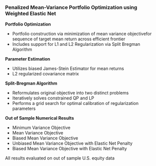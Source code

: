 ### Penalized Mean-Variance Portfolio Optimization using Weighted Elastic Net


**Portfolio Optimization**
- Portfolio construction via minimization of mean variance objectivefor sequence of target mean return across efficient frontier
- Includes support for L1 and L2 Regularization via Split Bregman Algorithm

**Parameter Estimation**
- Utilizes biased James-Stein Estimator for mean returns
- L2 regularized covariance matrix

**Split-Bregman Algorithm**
- Reformulates original objective into two distinct problems
- Iteratively solves constrained QP and LP
- Performs a grid search for optimal calibration of regularization parameters 

**Out of Sample Numerical Results**
- Minimum Variance Objective
- Mean Variance Objective 
- Biased Mean Variance Objective
- Unbiased Mean Variance Objective with Elastic Net Penalty
- Biased Mean Variance Objective with Elastic Net Penalty

All results evaluated on out of sample U.S. equity data 
  


